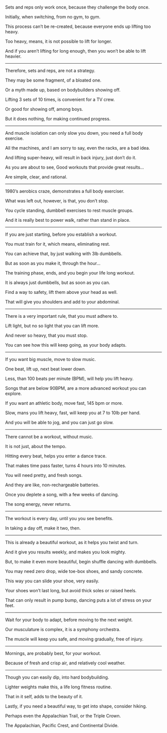 Sets and reps only work once,
because they challenge the body once.

Initially, when switching,
from no gym, to gym.

This process can’t be re-created,
because everyone ends up lifting too heavy.

Too heavy,
means, it is not possible to lift for longer.

And if you aren’t lifting for long enough,
then you won’t be able to lift heavier.

---

Therefore, sets and reps,
are not a strategy.

They may be some fragment,
of a bloated one.

Or a myth made up,
based on bodybuilders showing off.

Lifting 3 sets of 10 times,
is convenient for a TV crew.

Or good for showing off,
among boys.

But it does nothing,
for making continued progress.

---

And muscle isolation can only slow you down,
you need a full body exercise.

All the machines, and I am sorry to say,
even the racks, are a bad idea.

And lifting super-heavy,
will result in back injury, just don’t do it.

As you are about to see,
Good workouts that provide great results...

Are simple, clear,
and rational.

---

1980’s aerobics craze,
demonstrates a full body exerciser.

What was left out, however,
is that, you don’t stop.

You cycle standing,
dumbbell exercises to rest muscle groups.

And it is really best to power walk,
rather than stand in place.

---

If you are just starting,
before you establish a workout.

You must train for it,
which means, eliminating rest.

You can achieve that,
by just walking with 3lb dumbbells.

But as soon as you make it,
through the hour…

The training phase, ends,
and you begin your life long workout.

It is always just dumbbells,
but as soon as you can.

Find a way to safety,
lift them above your head as well.

That will give you shoulders
and add to your abdominal.

---

There is a very important rule,
that you must adhere to.

Lift light,
but no so light that you can lift more.

And never so heavy,
that you must stop.

You can see how this will keep going,
as your body adapts.

---

If you want big muscle,
move to slow music.

One beat, lift up,
next beat lower down.

Less, than 100 beats per minute (BPM),
will help you lift heavy.

Songs that are below 90BPM,
are a more advanced workout you can explore.

If you want an athletic body,
move fast, 145 bpm or more.

Slow, mans you lift heavy,
fast, will keep you at 7 to 10lb per hand.

And you will be able to jog,
and you can just go slow.

---

There cannot be a workout,
without music.

It is not just,
about the tempo.

Hitting every beat,
helps you enter a dance trace.

That makes time pass faster,
turns 4 hours into 10 minutes.

You will need pretty,
and fresh songs.

And they are like,
non-rechargeable batteries.

Once you deplete a song,
with a few weeks of dancing.

The song energy,
never returns.

---

The workout is every day,
until you you see benefits.

In taking a day off,
make it two, then.

---

This is already a beautiful workout,
as it helps you twist and turn.

And it give you results weekly,
and makes you look mighty.

But, to make it even more beautiful,
begin shuffle dancing with dumbbells.

You may need zero drop,
wide toe-box shoes, and sandy concrete.

This way you can slide your shoe,
very easily.

Your shoes won’t last long,
but avoid thick soles or raised heels.

That can only result in pump bump,
dancing puts a lot of stress on your feet.

---

Wait for your body to adapt,
before moving to the next weight.

Our musculature is complex,
it is a symphony orchestra.

The muscle will keep you safe,
and moving gradually, free of injury.

---

Mornings, are probably best,
for your workout.

Because of fresh and crisp air,
and relatively cool weather.

---

Though you can easily dip,
into hard bodybuilding.

Lighter weights make this,
a life long fitness routine.

That in it self,
adds to the beauty of it.

Lastly, if you need a beautiful way,
to get into shape, consider hiking.

Perhaps even the Appalachian Trail,
or the Triple Crown.

The Appalachian, Pacific Crest,
and Continental Divide.
